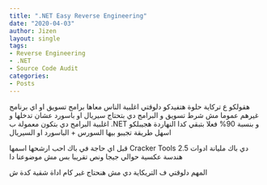 ```yaml
---
title: ".NET Easy Reverse Engineering"
date: "2020-04-03"
author: Jizen
layout: single
tags:
- Reverse Engineering
- .NET
- Source Code Audit
categories:
- Posts
---
```

هقولكو ع تركاية حلوة هتفيدكو 
دلوقتي اغلبية الناس معاها برامج تسويق او اي برنامج غيرهم عموما مش شرط تسويق و البرامج دي بتحتاج سيريال او باسورد عشان تدخلها و اغلبية البرامج دي بتكون معمولة ب .NET و بنسبة 90% فعلا بتبقي كدا
النهاردة هجيبلكو اسهل طريقة تجيبو بيها السورس + الباسورد او السيريال

قبل اي حاجة في باك احب ارشحها اسمها Cracker Tools 2.5 دي باك مليانة ادوات هندسة عكسية حوالي جيجا ونص تقريبا بس مش موضوعنا دا

المهم دلوقتي ف التريكاية دي مش هنحتاج غير كام اداة شقية كدة ش
